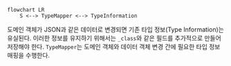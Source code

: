 
```mermaid
flowchart LR
	S <--> TypeMapper <--> TypeInformation
```

도메인 객체가 JSON과 같은 데이터로 변경되면 기존 타입 정보(Type Information)는 유실된다.
이러한 정보를 유지하기 위해서는 `_class`와 같은 필드를 추가적으로 만들어 저장해야 한다.
`TypeMapper`는 도메인 객체와 데이터 객체 변경 간에 필요한 타입 정보 매핑을 수행한다.
